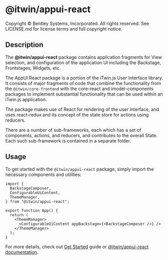 # @itwin/appui-react

Copyright © Bentley Systems, Incorporated. All rights reserved. See LICENSE.md for license terms and full copyright notice.

## Description

The **@itwin/appui-react** package contains application fragments for View selection, and configuration of the application UI including the Backstage, Frontstages, Widgets, etc.

The AppUI React package is a portion of the iTwin.js User Interface library. It consists of major fragments of code that combine the
functionality from the `@itwin/core-frontend` with the core-react and imodel-components packages to implement substantial
functionality that can be used within an iTwin.js application.

The package makes use of React for rendering of the user interface, and uses react-redux and its concept of the state store for
actions using reducers.

There are a number of sub-frameworks, each which has a set of components, actions, and reducers, and contributes to the overall State. Each such
sub-framework is contained in a separate folder.

## Usage

To get started with the `@itwin/appui-react` package, simply import the necessary components and utilities:

```tsx
import {
  BackstageComposer,
  ConfigurableUiContent,
  ThemeManager,
} from "@itwin/appui-react";

export function App() {
  return (
    <ThemeManager>
      <ConfigurableUiContent appBackstage={<BackstageComposer />} />
    </ThemeManager>
  );
}
```

For more details, check out [Get Started](https://www.itwinjs.org/ui/appui/get-started/) guide or [@itwin/appui-react documentation](https://www.itwinjs.org/reference/appui-react/).
